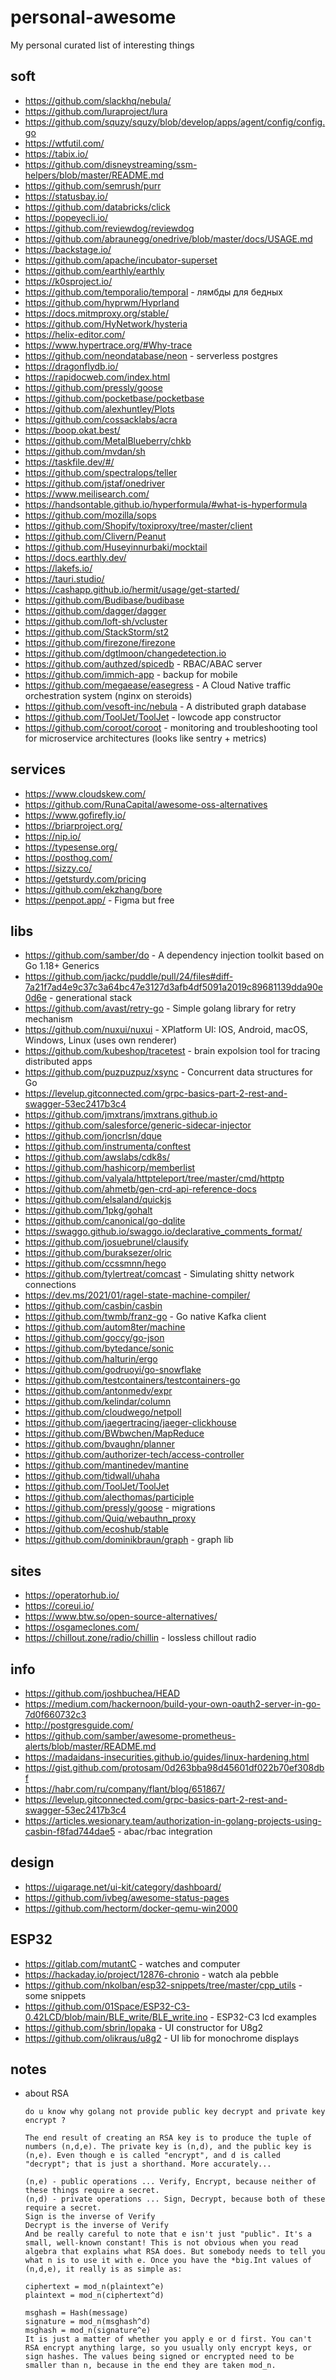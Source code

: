 # personal-awesome
My personal curated list of interesting things

## soft
* https://github.com/slackhq/nebula/
* https://github.com/luraproject/lura
* https://github.com/squzy/squzy/blob/develop/apps/agent/config/config.go
* https://wtfutil.com/
* https://tabix.io/
* https://github.com/disneystreaming/ssm-helpers/blob/master/README.md
* https://github.com/semrush/purr
* https://statusbay.io/
* https://github.com/databricks/click
* https://popeyecli.io/
* https://github.com/reviewdog/reviewdog
* https://github.com/abraunegg/onedrive/blob/master/docs/USAGE.md
* https://backstage.io/
* https://github.com/apache/incubator-superset
* https://github.com/earthly/earthly
* https://k0sproject.io/
* https://github.com/temporalio/temporal - лямбды для бедных
* https://github.com/hyprwm/Hyprland
* https://docs.mitmproxy.org/stable/
* https://github.com/HyNetwork/hysteria
* https://helix-editor.com/
* https://www.hypertrace.org/#Why-trace
* https://github.com/neondatabase/neon - serverless postgres
* https://dragonflydb.io/
* https://rapidocweb.com/index.html
* https://github.com/pressly/goose
* https://github.com/pocketbase/pocketbase
* https://github.com/alexhuntley/Plots
* https://github.com/cossacklabs/acra
* https://boop.okat.best/
* https://github.com/MetalBlueberry/chkb
* https://github.com/mvdan/sh
* https://taskfile.dev/#/
* https://github.com/spectralops/teller
* https://github.com/jstaf/onedriver
* https://www.meilisearch.com/
* https://handsontable.github.io/hyperformula/#what-is-hyperformula
* https://github.com/mozilla/sops
* https://github.com/Shopify/toxiproxy/tree/master/client
* https://github.com/Clivern/Peanut
* https://github.com/Huseyinnurbaki/mocktail
* https://docs.earthly.dev/
* https://lakefs.io/
* https://tauri.studio/
* https://cashapp.github.io/hermit/usage/get-started/
* https://github.com/Budibase/budibase
* https://github.com/dagger/dagger
* https://github.com/loft-sh/vcluster
* https://github.com/StackStorm/st2
* https://github.com/firezone/firezone
* https://github.com/dgtlmoon/changedetection.io
* https://github.com/authzed/spicedb - RBAC/ABAC server
* https://github.com/immich-app - backup for mobile
* https://github.com/megaease/easegress - A Cloud Native traffic orchestration system (nginx on steroids)
* https://github.com/vesoft-inc/nebula - A distributed graph database 
* https://github.com/ToolJet/ToolJet - lowcode app constructor
* https://github.com/coroot/coroot - monitoring and troubleshooting tool for microservice architectures (looks like sentry + metrics)

## services
* https://www.cloudskew.com/
* https://github.com/RunaCapital/awesome-oss-alternatives
* https://www.gofirefly.io/
* https://briarproject.org/
* https://nip.io/
* https://typesense.org/
* https://posthog.com/
* https://sizzy.co/
* https://getsturdy.com/pricing
* https://github.com/ekzhang/bore
* https://penpot.app/ - Figma but free

## libs
* https://github.com/samber/do - A dependency injection toolkit based on Go 1.18+ Generics
* https://github.com/jackc/puddle/pull/24/files#diff-7a21f7ad4e9c37c3a64bc47e3127d3afb4df5091a2019c89681139dda90e0d6e - generational stack
* https://github.com/avast/retry-go - Simple golang library for retry mechanism
* https://github.com/nuxui/nuxui - XPlatform UI: IOS, Android, macOS, Windows, Linux (uses own renderer)
* https://github.com/kubeshop/tracetest - brain expolsion tool for tracing distributed apps
* https://github.com/puzpuzpuz/xsync - Concurrent data structures for Go
* https://levelup.gitconnected.com/grpc-basics-part-2-rest-and-swagger-53ec2417b3c4
* https://github.com/jmxtrans/jmxtrans.github.io
* https://github.com/salesforce/generic-sidecar-injector
* https://github.com/joncrlsn/dque
* https://github.com/instrumenta/conftest
* https://github.com/awslabs/cdk8s/
* https://github.com/hashicorp/memberlist
* https://github.com/valyala/httpteleport/tree/master/cmd/httptp
* https://github.com/ahmetb/gen-crd-api-reference-docs
* https://github.com/elsaland/quickjs
* https://github.com/1pkg/gohalt
* https://github.com/canonical/go-dqlite
* https://swaggo.github.io/swaggo.io/declarative_comments_format/
* https://github.com/josuebrunel/clausify
* https://github.com/buraksezer/olric
* https://github.com/ccssmnn/hego
* https://github.com/tylertreat/comcast - Simulating shitty network connections
* https://dev.ms/2021/01/ragel-state-machine-compiler/
* https://github.com/casbin/casbin
* https://github.com/twmb/franz-go - Go native Kafka client
* https://github.com/autom8ter/machine
* https://github.com/goccy/go-json
* https://github.com/bytedance/sonic
* https://github.com/halturin/ergo
* https://github.com/godruoyi/go-snowflake
* https://github.com/testcontainers/testcontainers-go
* https://github.com/antonmedv/expr
* https://github.com/kelindar/column
* https://github.com/cloudwego/netpoll
* https://github.com/jaegertracing/jaeger-clickhouse
* https://github.com/BWbwchen/MapReduce
* https://github.com/bvaughn/planner
* https://github.com/authorizer-tech/access-controller
* https://github.com/mantinedev/mantine
* https://github.com/tidwall/uhaha
* https://github.com/ToolJet/ToolJet
* https://github.com/alecthomas/participle
* https://github.com/pressly/goose - migrations
* https://github.com/Quiq/webauthn_proxy
* https://github.com/ecoshub/stable
* https://github.com/dominikbraun/graph - graph lib

## sites
* https://operatorhub.io/
* https://coreui.io/
* https://www.btw.so/open-source-alternatives/
* https://osgameclones.com/
* https://chillout.zone/radio/chillin - lossless chillout radio

## info
* https://github.com/joshbuchea/HEAD
* https://medium.com/hackernoon/build-your-own-oauth2-server-in-go-7d0f660732c3
* http://postgresguide.com/
* https://github.com/samber/awesome-prometheus-alerts/blob/master/README.md
* https://madaidans-insecurities.github.io/guides/linux-hardening.html
* https://gist.github.com/protosam/0d263bba98d45601df022b70ef308dbf
* https://habr.com/ru/company/flant/blog/651867/
* https://levelup.gitconnected.com/grpc-basics-part-2-rest-and-swagger-53ec2417b3c4
* https://articles.wesionary.team/authorization-in-golang-projects-using-casbin-f8fad744dae5 - abac/rbac integration

## design
* https://uigarage.net/ui-kit/category/dashboard/
* https://github.com/ivbeg/awesome-status-pages
* https://github.com/hectorm/docker-qemu-win2000

## ESP32
* https://gitlab.com/mutantC - watches and computer
* https://hackaday.io/project/12876-chronio - watch ala pebble
* https://github.com/nkolban/esp32-snippets/tree/master/cpp_utils - some snippets
* https://github.com/01Space/ESP32-C3-0.42LCD/blob/main/BLE_write/BLE_write.ino - ESP32-C3 lcd examples
* https://github.com/sbrin/lopaka - UI constructor for U8g2
* https://github.com/olikraus/u8g2 - UI lib for monochrome displays

## notes
* about RSA
  ```
  do u know why golang not provide public key decrypt and private key encrypt ?

  The end result of creating an RSA key is to produce the tuple of numbers (n,d,e). The private key is (n,d), and the public key is (n,e). Even though e is called "encrypt", and d is called "decrypt"; that is just a shorthand. More accurately...

  (n,e) - public operations ... Verify, Encrypt, because neither of these things require a secret.
  (n,d) - private operations ... Sign, Decrypt, because both of these require a secret.
  Sign is the inverse of Verify
  Decrypt is the inverse of Verify
  And be really careful to note that e isn't just "public". It's a small, well-known constant! This is not obvious when you read algebra that explains what RSA does. But somebody needs to tell you what n is to use it with e. Once you have the *big.Int values of (n,d,e), it really is as simple as:

  ciphertext = mod_n(plaintext^e)
  plaintext = mod_n(ciphertext^d)

  msghash = Hash(message)
  signature = mod_n(msghash^d)
  msghash = mod_n(signature^e)
  It is just a matter of whether you apply e or d first. You can't RSA encrypt anything large, so you usually only encrypt keys, or sign hashes. The values being signed or encrypted need to be smaller than n, because in the end they are taken mod_n.
```
